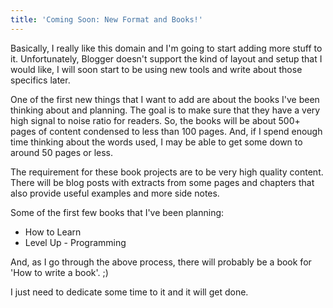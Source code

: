 ```yaml
---
title: 'Coming Soon: New Format and Books!'
---
```

Basically, I really like this domain and I'm going to start adding more stuff to it. Unfortunately, Blogger doesn't support the kind of layout and setup that I would like, I will soon start to be using new tools and write about those specifics later.

One of the first new things that I want to add are about the books I've been thinking about and planning. The goal is to make sure that they have a very high signal to noise ratio for readers. So, the books will be about 500+ pages of content condensed to less than 100 pages. And, if I spend enough time thinking about the words used, I may be able to get some down to around 50 pages or less.

The requirement for these book projects are to be very high quality content. There will be blog posts with extracts from some pages and chapters that also provide useful examples and more side notes.

Some of the first few books that I've been planning:
- How to Learn
- Level Up - Programming

And, as I go through the above process, there will probably be a book for 'How to write a book'. ;)

I just need to dedicate some time to it and it will get done.

